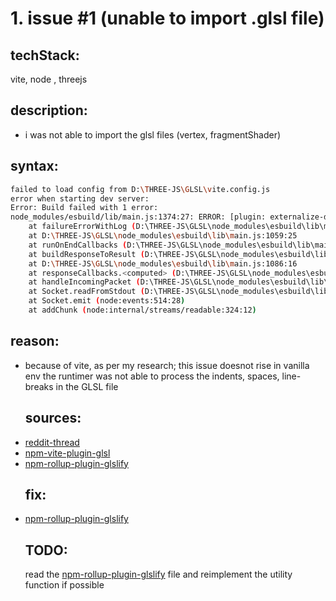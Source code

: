 # 1. issue #1 (unable to import .glsl file)

## techStack:

vite, node , threejs

## description:

-   i was not able to import the glsl files (vertex, fragmentShader)

## syntax:

```bash
failed to load config from D:\THREE-JS\GLSL\vite.config.js
error when starting dev server:
Error: Build failed with 1 error:
node_modules/esbuild/lib/main.js:1374:27: ERROR: [plugin: externalize-deps] "vite-plugin-glsl" resolved to an ESM file. ESM file cannot be loaded by `require`. See https://vitejs.dev/guide/troubleshooting.html#this-package-is-esm-only for more details.
    at failureErrorWithLog (D:\THREE-JS\GLSL\node_modules\esbuild\lib\main.js:1651:15)
    at D:\THREE-JS\GLSL\node_modules\esbuild\lib\main.js:1059:25
    at runOnEndCallbacks (D:\THREE-JS\GLSL\node_modules\esbuild\lib\main.js:1486:45)
    at buildResponseToResult (D:\THREE-JS\GLSL\node_modules\esbuild\lib\main.js:1057:7)
    at D:\THREE-JS\GLSL\node_modules\esbuild\lib\main.js:1086:16
    at responseCallbacks.<computed> (D:\THREE-JS\GLSL\node_modules\esbuild\lib\main.js:704:9)
    at handleIncomingPacket (D:\THREE-JS\GLSL\node_modules\esbuild\lib\main.js:764:9)
    at Socket.readFromStdout (D:\THREE-JS\GLSL\node_modules\esbuild\lib\main.js:680:7)
    at Socket.emit (node:events:514:28)
    at addChunk (node:internal/streams/readable:324:12)
```

## reason:

-   because of vite, as per my research; this issue doesnot rise in vanilla env the runtimer was not able to process the indents, spaces, line-breaks in the GLSL file
    ## sources:
-   [reddit-thread](https://www.reddit.com/r/threejs/comments/10q4cnl/shader_file_throws_error_unexpected_token/)
-   [npm-vite-plugin-glsl](https://www.npmjs.com/package/vite-plugin-glsl)
-   [npm-rollup-plugin-glslify](https://www.npmjs.com/package/rollup-plugin-glslify?activeTab=code)
    ## fix:
-   [npm-rollup-plugin-glslify](https://www.npmjs.com/package/rollup-plugin-glslify?activeTab=code)
    ## TODO:
    read the [npm-rollup-plugin-glslify](https://www.npmjs.com/package/rollup-plugin-glslify?activeTab=code) file and reimplement the utility function if possible
